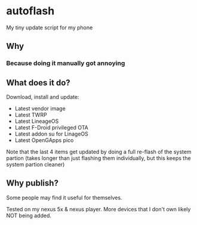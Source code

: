 # autoflash

My tiny update script for my phone

## Why

### Because doing it manually got annoying

## What does it do?

Download, install and update:
 - Latest vendor image
 - Latest TWRP
 - Latest LineageOS
 - Latest F-Droid privileged OTA
 - Latest addon su for LinageOS
 - Latest OpenGApps pico

Note that the last 4 items get updated by doing a full re-flash of the system partion (takes longer than just flashing them individually, but this keeps the system partion cleaner)

## Why publish?

Some people may find it useful for themselves.

Tested on my nexus 5x & nexus player. More devices that I don't own likely NOT being added.
